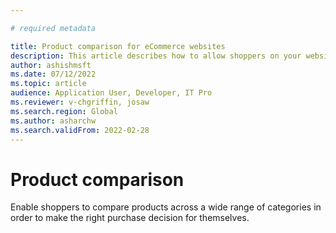 ```yaml
---

# required metadata

title: Product comparison for eCommerce websites
description: This article describes how to allow shoppers on your website to do product comparison.
author: ashishmsft
ms.date: 07/12/2022
ms.topic: article
audience: Application User, Developer, IT Pro
ms.reviewer: v-chgriffin, josaw
ms.search.region: Global
ms.author: asharchw
ms.search.validFrom: 2022-02-28
---
```


# Product comparison

Enable shoppers to compare products across a wide range of categories in order to make the right purchase decision for themselves. 
